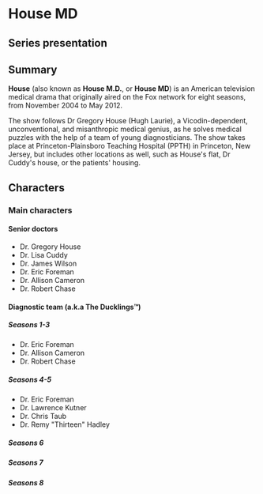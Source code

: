 # House MD

## Series presentation

## Summary

**House** (also known as **House M.D.**, or **House MD**) is an American television medical drama that originally aired on the Fox network for eight seasons, from November 2004 to May 2012. 

The show follows Dr Gregory House (Hugh Laurie), a Vicodin-dependent, unconventional, and misanthropic medical genius, as he solves medical puzzles with the help of a team of young diagnosticians. The show takes place at Princeton-Plainsboro Teaching Hospital (PPTH) in Princeton, New Jersey, but includes other locations as well, such as House's flat, Dr Cuddy's house, or the patients' housing.

## Characters

### Main characters

#### Senior doctors
* Dr. Gregory House
* Dr. Lisa Cuddy
* Dr. James Wilson
* Dr. Eric Foreman
* Dr. Allison Cameron
* Dr. Robert Chase

#### Diagnostic team (a.k.a The Ducklings™)

##### Seasons 1-3
* Dr. Eric Foreman
* Dr. Allison Cameron
* Dr. Robert Chase
  
##### Seasons 4-5
* Dr. Eric Foreman
* Dr. Lawrence Kutner
* Dr. Chris Taub
* Dr. Remy "Thirteen" Hadley

##### Seasons 6

##### Seasons 7

##### Seasons 8
